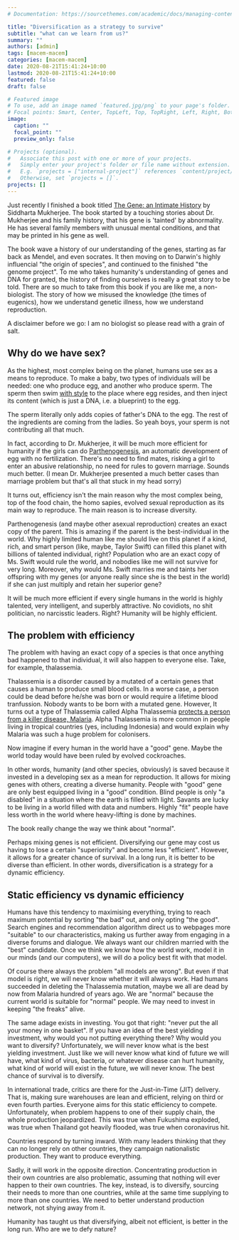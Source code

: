 ```yaml
---
# Documentation: https://sourcethemes.com/academic/docs/managing-content/

title: "Diversification as a strategy to survive"
subtitle: "what can we learn from us?"
summary: ""
authors: [admin]
tags: [macem-macem]
categories: [macem-macem]
date: 2020-08-21T15:41:24+10:00
lastmod: 2020-08-21T15:41:24+10:00
featured: false
draft: false

# Featured image
# To use, add an image named `featured.jpg/png` to your page's folder.
# Focal points: Smart, Center, TopLeft, Top, TopRight, Left, Right, BottomLeft, Bottom, BottomRight.
image:
  caption: ""
  focal_point: ""
  preview_only: false

# Projects (optional).
#   Associate this post with one or more of your projects.
#   Simply enter your project's folder or file name without extension.
#   E.g. `projects = ["internal-project"]` references `content/project/deep-learning/index.md`.
#   Otherwise, set `projects = []`.
projects: []
---
```


Just recently I finished a book titled [The Gene: an Intimate History](https://www.amazon.com.au/Gene-Intimate-History-Siddhartha-Mukherjee/dp/1432837818) by Siddharta Mukherjee. The book started by a touching stories about Dr. Mukherjee and his family history, that his gene is 'tainted' by abnormality. He has several family members with unusual mental conditions, and that may be printed in his gene as well.

The book wave a history of our understanding of the genes, starting as far back as Mendel, and even socrates. It then moving on to Darwin's highly influencial "the origin of species", and continued to the finished "the genome project". To me who takes humanity's understanding of genes and DNA for granted, the history of finding ourselves is really a great story to be told. There are so much to take from this book if you are like me, a non-biologist. The story of how we misused the knowledge (the times of eugenics), how we understand genetic illness, how we understand reproduction.

A disclaimer before we go: I am no biologist so please read with a grain of salt.

## Why do we have sex?
As the highest, most complex being on the planet, humans use sex as a means to reproduce. To make a baby, two types of individuals will be needed: one who produce egg, and another who produce sperm. The sperm then swim [with style](https://www.sciencenews.org/article/human-sperm-tail-swim-biophysics#:~:text=Sperm%20have%20long%20fooled%20scientists,out%20the%20off%2Dcenter%20strokes.) to the place where egg resides, and then inject its content (which is just a DNA, i.e. a blueprint) to the egg.

The sperm literally only adds copies of father's DNA to the egg. The rest of the ingredients are coming from the ladies. So yeah boys, your sperm is not contributing all that much. 

In fact, according to Dr. Mukherjee, it will be much more efficient for humanity if the girls can do [Parthenogenesis](https://en.wikipedia.org/wiki/Parthenogenesis), an automatic development of egg with no fertilization. There's no need to find mates, risking a girl to enter an abusive relationship, no need for rules to govern marriage. Sounds much better. (I mean Dr. Mukherjee presented a much better cases than marriage problem but that's all that stuck in my head sorry)

It turns out, efficiency isn't the main reason why the most complex being, top of the food chain, the homo sapies, evolved sexual reproduction as its main way to reproduce. The main reason is to increase diversity.

Parthenogenesis (and maybe other asexual reproduction) creates an exact copy of the parent. This is amazing if the parent is the best-individual in the world. Why highly limited human like me should live on this planet if a kind, rich, and smart person (like, maybe, Taylor Swift) can filled this planet with billions of talented individual, right? Population who are an exact copy of Ms. Swift would rule the world, and nobodies like me will not survive for very long. Moreover, why would Ms. Swift marries me and taints her offspring with my genes (or anyone really since she is the best in the world) if she can just multiply and retain her superior gene?

It will be much more efficient if every single humans in the world is highly talented, very intelligent, and superbly attractive. No covidiots, no shit politician, no narcisstic leaders. Right? Humanity will be highly efficient.

## The problem with efficiency
The problem with having an exact copy of a species is that once anything bad happened to that individual, it will also happen to everyone else. Take, for example, thalassemia. 

Thalassemia is a disorder caused by a mutated of a certain genes that causes a human to produce small blood cells. In a worse case, a person could be dead before he/she was born or would require a lifetime blood tranfussion. Nobody wants to be born with a mutated gene. However, It turns out a type of Thalassemia called Alpha Thalassemia [protects a person from a killer disease, Malaria](https://www.sciencedaily.com/releases/2008/03/080318094553.htm#:~:text=a%20new%20study.-,Children%20with%20an%20inherited%20blood%20disorder%20called%20alpha%20thalassemia%20make,according%20to%20a%20new%20study.). Alpha Thalassemia is more common in people living in tropical countries (yes, including Indonesia) and would explain why Malaria was such a huge problem for colonisers.

Now imagine if every human in the world have a "good" gene. Maybe the world today would have been ruled by evolved cockroaches.

In other words, humanity (and other species, obviously) is saved because it invested in a developing sex as a mean for reproduction. It allows for mixing genes with others, creating a diverse humanity. People with "good" gene are only best equipped living in a "good" condition. Blind people is only "a disabled" in a situation where the earth is filled with light. Savants are lucky to be living in a world filled with data and numbers. Highly "fit" people have less worth in the world where heavy-lifting is done by machines.

The book really change the way we think about "normal".

Perhaps mixing genes is not efficient. Diversifying our gene may cost us having to lose a certain "superiority" and become less "efficient". However, it allows for a greater chance of survival. In a long run, it is better to be diverse than efficient. In other words, diversification is a strategy for a dynamic efficiency.

## Static efficiency vs dynamic efficiency
Humans have this tendency to maximising everything, trying to reach maximum potential by sorting "the bad" out, and only opting "the good". Search engines and recommendation algorithm direct us to webpages more "suitable" to our characteristics, making us further away from engaging in a diverse forums and dialogue. We always want our children married with the "best" candidate. Once we think we know how the world work, model it in our minds (and our computers), we will do a policy best fit with that model.

Of course there always the problem "all models are wrong". But even if that model is right, we will never know whether it will always work. Had humans succeeded in deleting the Thalassemia mutation, maybe we all are dead by now from Malaria hundred of years ago. We are "normal" because the current world is suitable for "normal" people. We may need to invest in keeping "the freaks" alive.

The same adage exists in investing. You got that right: "never put the all your money in one basket". If you have an idea of the best yielding investment, why would you not putting everything there? Why would you want to diversify? Unfortunately, we will never know what is the best yielding investment. Just like we will never know what kind of future we will have, what kind of virus, bacteria, or whatever disease can hurt humanity, what kind of world will exist in the future, we will never know. The best chance of survival is to diversify.

In international trade, critics are there for the Just-in-Time (JIT) delivery. That is, making sure warehouses are lean and efficient, relying on third or even fourth parties. Everyone aims for this static efficiency to compete. Unfortunately, when problem happens to one of their supply chain, the whole production jeopardized. This was true when Fukushima exploded, was true when Thailand got heavily flooded, was true when coronavirus hit.

Countries respond by turning inward. With many leaders thinking that they can no longer rely on other countries, they campaign nationalistic production. They want to produce everything. 

Sadly, it will work in the opposite direction. Concentrating production in their own countries are also problematic, assuming that nothing will ever happen to their own countries. The key, instead, is to diversify, sourcing their needs to more than one countries, while at the same time supplying to more than one countries. We need to better understand production network, not shying away from it.

Humanity has taught us that diversifying, albeit not efficient, is better in the long run. Who are we to defy nature?
